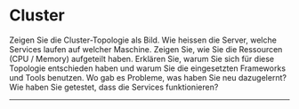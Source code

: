 # Cluster

Zeigen Sie die Cluster-Topologie als Bild. Wie heissen die Server, welche Services laufen auf welcher Maschine.
Zeigen Sie, wie Sie die Ressourcen (CPU / Memory) aufgeteilt haben.
Erklären Sie, warum Sie sich für diese Topologie entschieden haben und warum Sie die eingesetzten Frameworks und Tools benutzen.
Wo gab es Probleme, was haben Sie neu dazugelernt?
Wie haben Sie getestet, dass die Services funktionieren?

---
